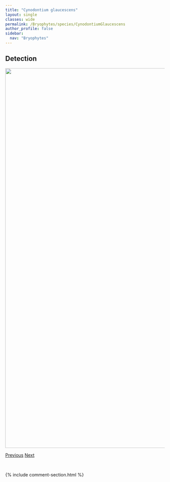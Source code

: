 ```yaml
---
title: "Cynodontium glaucescens"
layout: single
classes: wide
permalink: /Bryophytes/species/CynodontiumGlaucescens
author_profile: false
sidebar:
  nav: "Bryophytes"
---
```


<h2>Detection</h2>

<a href="https://drive.google.com/uc?export=view&id=1bpO5YMH6qPRbRUCMmdVX1LajcYsS2sEl">
<img src="https://drive.google.com/uc?export=view&id=1bpO5YMH6qPRbRUCMmdVX1LajcYsS2sEl" height = "1200" width = "800">
</a>


<a href="/DevelopmentWebsite/Bryophytes/species/CratoneuronFilicinum" class="pagination--pager" title="Cratoneuron filicinum">Previous</a> <a href="/DevelopmentWebsite/Bryophytes/species/CynodontiumSchisti" class="pagination--pager" title="Cynodontium schisti">Next</a>

<p>&nbsp;</p>

{% include comment-section.html %}

